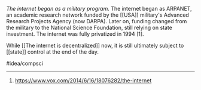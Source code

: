 *The internet began as a military program.* The internet began as ARPANET, an academic research network funded by the [[USA]] military's Advanced Research Projects Agency (now DARPA). Later on, funding changed from the military to the National Science Foundation, still relying on state investment. The internet was fully privatized in 1994 [1]. 

While [[The internet is decentralized]] now, it is still ultimately subject to [[state]] control at the end of the day. 

#idea/compsci 

---
1. https://www.vox.com/2014/6/16/18076282/the-internet